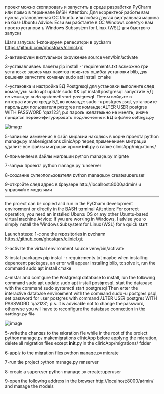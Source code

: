 проект можно скопировать и запустить в среде разработки PyCharm или прямо в терминале  BASH 
Attention: Для корректной работы вам нужна установленная ОС Ubuntu или любая другая виртуальная машина на базе Ubuntu
Advice: Если вы работаете в ОС Windows советую вам просто установить Windows Subsystem for Linux (WSL) для быстрого запуска 

Шаги запуска:
1-клонируем репеситори в pycharm https://github.com/ghostqaw/clinicl.git

2-активируем виртуальное окружение source venv/bin/activate

3-устанавливаем пакеты pip install -r requirements.txt
возможно при установке зависымых пакетов появится ошибка установки blib, для решения запустите команду sudo apt install cmake

4-установка и настройка БД Postgresql для установки выполните след командуы: sudo apt update sudo && apt install postgresql, запустите БД по команде sudo systemctl start postgresql. 
Потом войдите в интерактивную среду БД по команде: sudo -u postgres psql, установите пароль для пользвателя postgres по команде: ALTER USER postgres WITH PASSWORD 'qaz123'; 
p.s пароль желательно не менять, иначе придется переконфигурировать подключение к БД в файле settings.py


![image](https://github.com/user-attachments/assets/8f164549-0376-4da4-a5fd-652ba1d06166)

 

5-запишем изменения в файл мирации находясь в корне проекта python manage.py makemigrations clinicApp  перед применением миграции удалите все файлы миграции кроме  __init__.py в папке clinicApp/migrations/

6-применяем в файлы миграции python manage.py migrate

7-запуск проекта python manage.py runserver

8-создание суперпользователя python manage.py createsuperuser

9-откройте след адрес в браузере http://localhost:8000/admin/ и управляйте моделями 



------------------------------------------------------------------------------------------------------------------------------------------------------------------------------------------------------------------------------------------------------------------------------------------------------------------------------------------------------------------------------------------------


the project can be copied and run in the PyCharm development environment or directly in the BASH terminal
Attention: For correct operation, you need an installed Ubuntu OS or any other Ubuntu-based virtual machine
Advice: If you are working in Windows, I advise you to simply install the Windows Subsystem for Linux (WSL) for a quick start

Launch steps:
1-clone the repositories in pycharm https://github.com/ghostqaw/clinicl.git

2-activate the virtual environment source venv/bin/activate

3-install packages pip install -r requirements.txt
maybe when installing dependent packages, an error will appear installing blib, to solve it, run the command sudo apt install cmake

4-install and configure the Postgresql database to install, run the following command sudo apt update sudo apt install postgresql, start the database with the command sudo systemctl start postgresql
Then enter the interactive database environment with the command sudo -u postgres psql, set password for user postgres with command ALTER USER postgres WITH PASSWORD 'qaz123'; p.s. it is advisable not to change the password, otherwise you will have to reconfigure the database connection in the settings.py file

![image](https://github.com/user-attachments/assets/8f164549-0376-4da4-a5fd-652ba1d06166)

5-write the changes to the migration file while in the root of the project python manage.py makemigrations clinicApp before applying the migration, delete all migration files except __init__.py in the clinicApp/migrations/ folder

6-apply to the migration files python manage.py migrate

7-run the project python manage.py runserver

8-create a superuser python manage.py createsuperuser

9-open the following address in the browser http://localhost:8000/admin/ and manage the models
